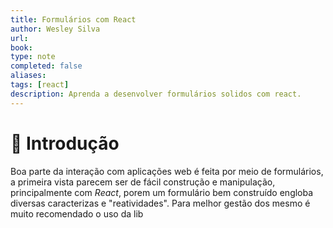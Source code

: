 ```yaml
---
title: Formulários com React
author: Wesley Silva
url:
book:
type: note
completed: false
aliases:
tags: [react]
description: Aprenda a desenvolver formulários solidos com react.
---
```

# 🚀 Introdução
Boa parte da interação com aplicações web é feita por meio de formulários, a primeira vista parecem ser de fácil construção e manipulação, principalmente com _React_, porem um formulário bem construído engloba diversas caracterizas e "reatividades".
Para melhor gestão dos mesmo é muito recomendado o uso da lib